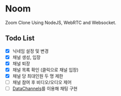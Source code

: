 # Noom

Zoom Clone Using NodeJS, WebRTC and Websocket.

## Todo List

- [x] 닉네임 설정 및 변경
- [x] 채널 생성, 입장
- [x] 채널 퇴장
- [x] 채널 목록 확인 (클릭으로 채널 입장)
- [x] 채널 당 최대인원 두 명 제한
- [ ] 채널 참여 후 비디오/오디오 제어
- [ ] [DataChannels](https://webrtc.org/getting-started/data-channels)를 이용해 채팅 구현
